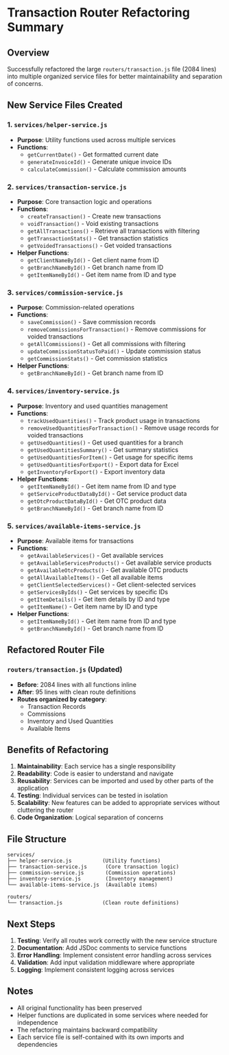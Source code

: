 # Transaction Router Refactoring Summary

## Overview
Successfully refactored the large `routers/transaction.js` file (2084 lines) into multiple organized service files for better maintainability and separation of concerns.

## New Service Files Created

### 1. `services/helper-service.js`
- **Purpose**: Utility functions used across multiple services
- **Functions**:
  - `getCurrentDate()` - Get formatted current date
  - `generateInvoiceId()` - Generate unique invoice IDs
  - `calculateCommission()` - Calculate commission amounts

### 2. `services/transaction-service.js`
- **Purpose**: Core transaction logic and operations
- **Functions**:
  - `createTransaction()` - Create new transactions
  - `voidTransaction()` - Void existing transactions
  - `getAllTransactions()` - Retrieve all transactions with filtering
  - `getTransactionStats()` - Get transaction statistics
  - `getVoidedTransactions()` - Get voided transactions
- **Helper Functions**:
  - `getClientNameById()` - Get client name from ID
  - `getBranchNameById()` - Get branch name from ID
  - `getItemNameById()` - Get item name from ID and type

### 3. `services/commission-service.js`
- **Purpose**: Commission-related operations
- **Functions**:
  - `saveCommission()` - Save commission records
  - `removeCommissionsForTransaction()` - Remove commissions for voided transactions
  - `getAllCommissions()` - Get all commissions with filtering
  - `updateCommissionStatusToPaid()` - Update commission status
  - `getCommissionStats()` - Get commission statistics
- **Helper Functions**:
  - `getBranchNameById()` - Get branch name from ID

### 4. `services/inventory-service.js`
- **Purpose**: Inventory and used quantities management
- **Functions**:
  - `trackUsedQuantities()` - Track product usage in transactions
  - `removeUsedQuantitiesForTransaction()` - Remove usage records for voided transactions
  - `getUsedQuantities()` - Get used quantities for a branch
  - `getUsedQuantitiesSummary()` - Get summary statistics
  - `getUsedQuantitiesForItem()` - Get usage for specific items
  - `getUsedQuantitiesForExport()` - Export data for Excel
  - `getInventoryForExport()` - Export inventory data
- **Helper Functions**:
  - `getItemNameById()` - Get item name from ID and type
  - `getServiceProductDataById()` - Get service product data
  - `getOtcProductDataById()` - Get OTC product data
  - `getBranchNameById()` - Get branch name from ID

### 5. `services/available-items-service.js`
- **Purpose**: Available items for transactions
- **Functions**:
  - `getAvailableServices()` - Get available services
  - `getAvailableServicesProducts()` - Get available service products
  - `getAvailableOtcProducts()` - Get available OTC products
  - `getAllAvailableItems()` - Get all available items
  - `getClientSelectedServices()` - Get client-selected services
  - `getServicesByIds()` - Get services by specific IDs
  - `getItemDetails()` - Get item details by ID and type
  - `getItemName()` - Get item name by ID and type
- **Helper Functions**:
  - `getItemNameById()` - Get item name from ID and type
  - `getBranchNameById()` - Get branch name from ID

## Refactored Router File

### `routers/transaction.js` (Updated)
- **Before**: 2084 lines with all functions inline
- **After**: 95 lines with clean route definitions
- **Routes organized by category**:
  - Transaction Records
  - Commissions
  - Inventory and Used Quantities
  - Available Items

## Benefits of Refactoring

1. **Maintainability**: Each service has a single responsibility
2. **Readability**: Code is easier to understand and navigate
3. **Reusability**: Services can be imported and used by other parts of the application
4. **Testing**: Individual services can be tested in isolation
5. **Scalability**: New features can be added to appropriate services without cluttering the router
6. **Code Organization**: Logical separation of concerns

## File Structure
```
services/
├── helper-service.js          (Utility functions)
├── transaction-service.js      (Core transaction logic)
├── commission-service.js       (Commission operations)
├── inventory-service.js        (Inventory management)
└── available-items-service.js  (Available items)

routers/
└── transaction.js             (Clean route definitions)
```

## Next Steps
1. **Testing**: Verify all routes work correctly with the new service structure
2. **Documentation**: Add JSDoc comments to service functions
3. **Error Handling**: Implement consistent error handling across services
4. **Validation**: Add input validation middleware where appropriate
5. **Logging**: Implement consistent logging across services

## Notes
- All original functionality has been preserved
- Helper functions are duplicated in some services where needed for independence
- The refactoring maintains backward compatibility
- Each service file is self-contained with its own imports and dependencies
